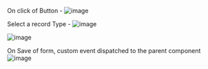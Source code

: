 On click of Button -
![image](https://user-images.githubusercontent.com/101804960/187160399-6aa61e8e-5bb5-450d-b8c8-da3d2a70a792.png)

Select a record Type -
![image](https://user-images.githubusercontent.com/101804960/187163078-8dfb40c5-0825-41f7-b363-aa73e1d42950.png)


![image](https://user-images.githubusercontent.com/101804960/187163146-ad64cb66-7cde-4a2a-a617-29556f4fec4a.png)

On Save of form, custom event dispatched to the parent component
![image](https://user-images.githubusercontent.com/101804960/187164262-dc3ee1e1-5f00-4613-975e-db0589ad29de.png)
